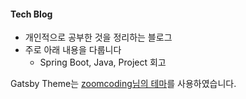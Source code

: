#### Tech Blog 

- 개인적으로 공부한 것을 정리하는 블로그
- 주로 아래 내용을 다룹니다
  - Spring Boot, Java, Project 회고

Gatsby Theme는 [zoomcoding님의 테마](https://github.com/zoomkoding/zoomkoding-gatsby-blog)를 사용하였습니다.